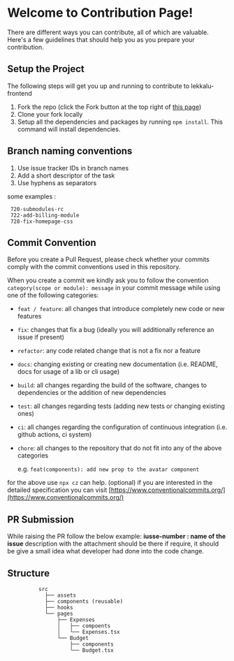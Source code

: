 # Welcome to Contribution Page!

There are different ways you can contribute, all of which are valuable. Here's a few guidelines that should help you as you prepare your contribution.

## Setup the Project

The following steps will get you up and running to contribute to lekkalu-frontend

1.  Fork the repo (click the Fork button at the top right of [this page](https://github.com/GVR-Secure-Solutions/lekkalu-frontend))
2.  Clone your fork locally
3.  Setup all the dependencies and packages by running `npm install`. This command will install dependencies.

## Branch naming conventions

1. Use issue tracker IDs in branch names
2. Add a short descriptor of the task
3. Use hyphens as separators

some examples :

>

     720-submodules-rc
     722-add-billing-module
     728-fix-homepage-css

## Commit Convention

Before you create a Pull Request, please check whether your commits comply with the commit conventions used in this repository.

When you create a commit we kindly ask you to follow the convention `category(scope or module): message` in your commit message while using one of the following categories:

- `feat / feature`: all changes that introduce completely new code or new features
- `fix`: changes that fix a bug (ideally you will additionally reference an issue if present)
- `refactor`: any code related change that is not a fix nor a feature
- `docs`: changing existing or creating new documentation (i.e. README, docs for usage of a lib or cli usage)
- `build`: all changes regarding the build of the software, changes to dependencies or the addition of new dependencies
- `test`: all changes regarding tests (adding new tests or changing existing ones)
- `ci`: all changes regarding the configuration of continuous integration (i.e. github actions, ci system)
- `chore`: all changes to the repository that do not fit into any of the above categories

  e.g. `feat(components): add new prop to the avatar component`

for the above use `npx cz` can help. (optional)
if you are interested in the detailed specification you can visit [https://www.conventionalcommits.org/](https://www.conventionalcommits.org/)

## PR Submission

While raising the PR follow the below example:
**iusse-number : name of the issue**
description with the attachment should be there if require, it should be give a small idea what developer had done into the code change.

## Structure

```
		  src
		    ├── assets
		    ├── components (reusable)
		    ├── hooks
		    └── pages
		        ├── Expenses
		        │   ├── compoents
		        │   └── Expenses.tsx
		        └── Budget
		            ├── components
		            └── Budget.tsx

```

